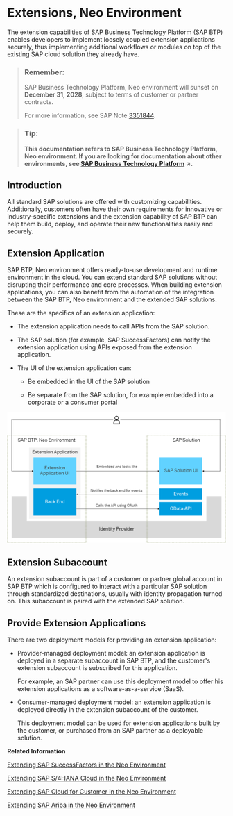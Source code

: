 <!-- loio11fbee6f83ad4a70819775f72b65773c -->

# Extensions, Neo Environment

The extension capabilities of SAP Business Technology Platform \(SAP BTP\) enables developers to implement loosely coupled extension applications securely, thus implementing additional workflows or modules on top of the existing SAP cloud solution they already have.

> ### Remember:  
> SAP Business Technology Platform, Neo environment will sunset on **December 31, 2028**, subject to terms of customer or partner contracts.
> 
> For more information, see SAP Note [3351844](https://launchpad.support.sap.com/#/notes/3351844).

> ### Tip:  
> **This documentation refers to SAP Business Technology Platform, Neo environment. If you are looking for documentation about other environments, see [SAP Business Technology Platform](https://help.sap.com/viewer/65de2977205c403bbc107264b8eccf4b/Cloud/en-US/6a2c1ab5a31b4ed9a2ce17a5329e1dd8.html "SAP Business Technology Platform (SAP BTP) is an integrated offering comprised of four technology portfolios: database and data management, application development and integration, analytics, and intelligent technologies. The platform offers users the ability to turn data into business value, compose end-to-end business processes, and build and extend SAP applications quickly.") :arrow_upper_right:.**



<a name="loio11fbee6f83ad4a70819775f72b65773c__section_odp_tz5_2fb"/>

## Introduction

All standard SAP solutions are offered with customizing capabilities. Additionally, customers often have their own requirements for innovative or industry-specific extensions and the extension capability of SAP BTP can help them build, deploy, and operate their new functionalities easily and securely.



<a name="loio11fbee6f83ad4a70819775f72b65773c__section_xxk_s2y_y2b"/>

## Extension Application

SAP BTP, Neo environment offers ready-to-use development and runtime environment in the cloud. You can extend standard SAP solutions without disrupting their performance and core processes. When building extension applications, you can also benefit from the automation of the integration between the SAP BTP, Neo environment and the extended SAP solutions.

These are the specifics of an extension application:

-   The extension application needs to call APIs from the SAP solution.

-   The SAP solution \(for example, SAP SuccessFactors\) can notify the extension application using APIs exposed from the extension application.

-   The UI of the extension application can:

    -   Be embedded in the UI of the SAP solution

    -   Be separate from the SAP solution, for example embedded into a corporate or a consumer portal



![](images/Extensions_Basic_Concepts_8fc5275.png)



<a name="loio11fbee6f83ad4a70819775f72b65773c__section_cjc_p2y_y2b"/>

## Extension Subaccount

An extension subaccount is part of a customer or partner global account in SAP BTP which is configured to interact with a particular SAP solution through standardized destinations, usually with identity propagation turned on. This subaccount is paired with the extended SAP solution.



<a name="loio11fbee6f83ad4a70819775f72b65773c__section_pxm_ply_y2b"/>

## Provide Extension Applications

There are two deployment models for providing an extension application:

-   Provider-managed deployment model: an extension application is deployed in a separate subaccount in SAP BTP, and the customer's extension subaccount is subscribed for this application.

    For example, an SAP partner can use this deployment model to offer his extension applications as a software-as-a-service \(SaaS\).

-   Consumer-managed deployment model: an extension application is deployed directly in the extension subaccount of the customer.

    This deployment model can be used for extension applications built by the customer, or purchased from an SAP partner as a deployable solution.


**Related Information**  


[Extending SAP SuccessFactors in the Neo Environment](extending-sap-successfactors-in-the-neo-environment-bd585c8.md "You can extend the scope of SAP SuccessFactors HXM Suite using extension applications on SAP BTP.")

[Extending SAP S/4HANA Cloud in the Neo Environment](extending-sap-s-4hana-cloud-in-the-neo-environment-fa132ee.md "This section guides you through the configuration tasks that you need to perform to enable the SAP BTP, Neo environment for developing extension applications for your SAP S/4HANA Cloud tenant.")

[Extending SAP Cloud for Customer in the Neo Environment](extending-sap-cloud-for-customer-in-the-neo-environment-eea73b4.md "")

[Extending SAP Ariba in the Neo Environment](extending-sap-ariba-in-the-neo-environment-b418c61.md "This document guides you through the configuration tasks that you need to perform to enable the use of the extension capabilities of SAP BTP for your SAP Ariba solution.")

